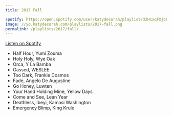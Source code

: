 ```yaml
---
title: 2017 Fall

spotify: https://open.spotify.com/user/katydecorah/playlist/32HcxqFXjbLxu29SDGrYJe
image: //yo.katydecorah.com/playlists/2017-fall.png
permalink: /playlists/2017/fall/
---
```


[Listen on Spotify](https://open.spotify.com/user/katydecorah/playlist/32HcxqFXjbLxu29SDGrYJe)

- Half Hour, Yumi Zouma
- Holy Holy, Wye Oak
- Orca, Y La Bamba
- Gassed, WESLEE
- Too Dark, Frankie Cosmos
- Fade, Angelo De Augustine
- Go Honey, Luwten
- Your Hand Holding Mine, Yellow Days
- Come and See, Lean Year
- Deathless, Ibeyi, Kamasi Washington
- Emergency Blimp, King Krule
